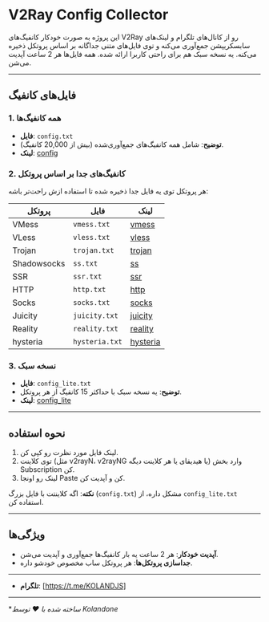 # V2Ray Config Collector



این پروژه به صورت خودکار کانفیگ‌های V2Ray رو از کانال‌های تلگرام و لینک‌های سابسکریپشن جمع‌آوری می‌کنه و توی فایل‌های متنی جداگانه بر اساس پروتکل ذخیره می‌کنه. یه نسخه سبک هم برای راحتی کاربرا ارائه شده. همه فایل‌ها هر 2 ساعت آپدیت می‌شن.

---

## فایل‌های کانفیگ

### 1. همه کانفیگ‌ها
- **فایل**: `config.txt`
- **توضیح**: شامل همه کانفیگ‌های جمع‌آوری‌شده (بیش از 20,000 کانفیگ).
- **لینک**: [ config](https://raw.githubusercontent.com/Kolandone/v2raycollector/main/config.txt)

### 2. کانفیگ‌های جدا بر اساس پروتکل
هر پروتکل توی یه فایل جدا ذخیره شده تا استفاده ازش راحت‌تر باشه:

| پروتکل      | فایل          | لینک                                       |
|-------------|---------------|-------------------------------------------------|
| VMess       | `vmess.txt`   | [ vmess](https://raw.githubusercontent.com/Kolandone/v2raycollector/main/vmess.txt)   |
| VLess       | `vless.txt`   | [ vless](https://raw.githubusercontent.com/Kolandone/v2raycollector/main/vless.txt)   |
| Trojan      | `trojan.txt`  | [ trojan](https://raw.githubusercontent.com/Kolandone/v2raycollector/main/trojan.txt) |
| Shadowsocks | `ss.txt`      | [ ss](https://raw.githubusercontent.com/Kolandone/v2raycollector/main/ss.txt)       |
| SSR         | `ssr.txt`     | [ ssr](https://raw.githubusercontent.com/Kolandone/v2raycollector/main/ssr.txt)     |
| HTTP        | `http.txt`    | [ http](https://raw.githubusercontent.com/Kolandone/v2raycollector/main/http.txt)   |
| Socks       | `socks.txt`   | [ socks](https://raw.githubusercontent.com/Kolandone/v2raycollector/main/socks.txt) |
| Juicity     | `juicity.txt` | [ juicity](https://raw.githubusercontent.com/Kolandone/v2raycollector/main/juicity.txt) |
| Reality     | `reality.txt` | [ reality](https://raw.githubusercontent.com/Kolandone/v2raycollector/main/reality.txt) |
| hysteria    |  `hysteria.txt` | [hysteria](https://raw.githubusercontent.com/Kolandone/v2raycollector/main/hysteria.txt) |
### 3. نسخه سبک
- **فایل**: `config_lite.txt`
- **توضیح**: یه نسخه سبک با حداکثر 15 کانفیگ از هر پروتکل.
- **لینک**: [config_lite](https://raw.githubusercontent.com/Kolandone/v2raycollector/main/config_lite.txt)

---

## نحوه استفاده
1. لینک فایل مورد نظرت رو کپی کن.
2. توی کلاینت (مثل v2rayN، v2rayNG یا هیدیفای یا هر کلاینت دیگه) وارد بخش Subscription کن.
3. لینک رو اونجا Paste کن و آپدیت کن.

**نکته**: اگه کلاینتت با فایل بزرگ (`config.txt`) مشکل داره، از `config_lite.txt` استفاده کن.

---

## ویژگی‌ها
- **آپدیت خودکار**: هر 2 ساعت یه بار کانفیگ‌ها جمع‌آوری و آپدیت می‌شن.
- **جداسازی پروتکل‌ها**: هر پروتکل ساب مخصوص خودشو داره.

---


- **تلگرام**: [https://t.me/KOLANDJS]  

---


**ساخته شده با ❤️ توسط Kolandone*
